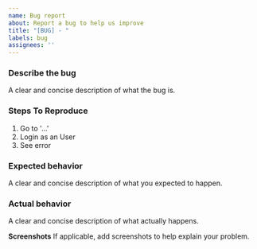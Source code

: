 ```yaml
---
name: Bug report
about: Report a bug to help us improve
title: "[BUG] - "
labels: bug
assignees: ''
---
```



### Describe the bug
A clear and concise description of what the bug is.


### Steps To Reproduce

1. Go to '...'
2. Login as an User
3. See error

### Expected behavior
A clear and concise description of what you expected to happen.

### Actual behavior
A clear and concise description of what actually happens.

**Screenshots**
If applicable, add screenshots to help explain your problem.
